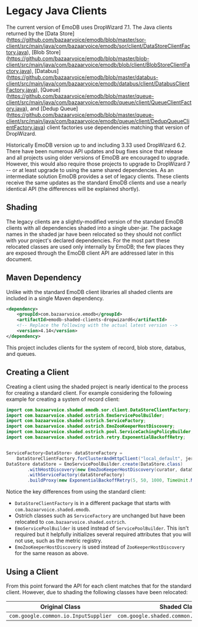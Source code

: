 Legacy Java Clients
===================

The current version of EmoDB uses DropWizard 7.1.  The Java clients returned by the
[Data Store] (https://github.com/bazaarvoice/emodb/blob/master/sor-client/src/main/java/com/bazaarvoice/emodb/sor/client/DataStoreClientFactory.java),
[Blob Store] (https://github.com/bazaarvoice/emodb/blob/master/blob-client/src/main/java/com/bazaarvoice/emodb/blob/client/BlobStoreClientFactory.java),
[Databus] (https://github.com/bazaarvoice/emodb/blob/master/databus-client/src/main/java/com/bazaarvoice/emodb/databus/client/DatabusClientFactory.java),
[Queue] (https://github.com/bazaarvoice/emodb/blob/master/queue-client/src/main/java/com/bazaarvoice/emodb/queue/client/QueueClientFactory.java),
and [Dedup Queue] (https://github.com/bazaarvoice/emodb/blob/master/queue-client/src/main/java/com/bazaarvoice/emodb/queue/client/DedupQueueClientFactory.java)
client factories use dependencies matching that version of DropWizard.

Historically EmoDB version up to and including 3.33 used DropWizard 6.2.  There have been numerous API updates and
bug fixes since that release and all projects using older versions of EmoDB are encouraged to upgrade.  However, this
would also require those projects to upgrade to DropWizard 7 -- or at least upgrade to using
the same shared dependencies.  As an intermediate solution EmoDB provides a set of legacy clients.  These clients
receive the same updates as the standard EmoDB clients and use a nearly identical API (the differences will be
explained shortly).

Shading
-------

The legacy clients are a slightly-modified version of the standard EmoDB clients with all dependencies shaded into
a single uber-jar.  The package names in the shaded jar have been relocated so they should not conflict with your
project's declared dependencies.  For the most part these relocated classes are used only internally by EmoDB; the
few places they are exposed through the EmoDB client API are addressed later in this document.

Maven Dependency
----------------

Unlike with the standard EmoDB client libraries all shaded clients are included in a single Maven dependency.

```xml
<dependency>
    <groupId>com.bazaarvoice.emodb</groupId>
    <artifactId>emodb-shaded-clients-dropwizard6</artifactId>
    <!-- Replace the following with the actual latest version -->
    <version>4.14</version>
</dependency>
```

This project includes clients for the system of record, blob store, databus, and queues.

Creating a Client
-----------------

Creating a client using the shaded project is nearly identical to the process for creating a standard client.
For example considering the following example for creating a system of record client:

```java
import com.bazaarvoice.shaded.emodb.sor.client.DataStoreClientFactory;
import com.bazaarvoice.shaded.ostrich.EmoServicePoolBuilder;
import com.bazaarvoice.shaded.ostrich.ServiceFactory;
import com.bazaarvoice.shaded.ostrich.EmoZooKeeperHostDiscovery;
import com.bazaarvoice.shaded.ostrich.pool.ServiceCachingPolicyBuilder;
import com.bazaarvoice.shaded.ostrich.retry.ExponentialBackoffRetry;


ServiceFactory<DataStore> dataStoreFactory =
    DataStoreClientFactory.forClusterAndHttpClient("local_default", jerseyClient).usingCredentials(apiKey);
DataStore dataStore = EmoServicePoolBuilder.create(DataStore.class)
        .withHostDiscovery(new EmoZooKeeperHostDiscovery(curator, dataStoreFactory.getServiceName()))
        .withServiceFactory(dataStoreFactory)
        .buildProxy(new ExponentialBackoffRetry(5, 50, 1000, TimeUnit.MILLISECONDS));
```

Notice the key differences from using the standard client:

* `DataStoreClientFactory` is in a different package that starts with `com.bazaarvoice.shaded.emodb`.
* Ostrich classes such as `ServiceFactory` are unchanged but have been relocated to `com.bazaarvoice.shaded.ostrich`.
* `EmoServicePoolBuilder` is used instead of `ServicePoolBuilder`.  This isn't required but it helpfully initializes several required attributes that you will not use, such as the metric registry.
* `EmoZooKeeperHostDiscovery` is used instead of `ZooKeeperHostDiscovery` for the same reason as above.

Using a Client
--------------

From this point forward the API for each client matches that for the standard client.  However, due to shading the
following classes have been relocated:

Original Class | Shaded Class | Usages
-------------- | ------------ | ------
`com.google.common.io.InputSupplier` | `com.google.shaded.common.io.InputSupplier` | `BlobStore.put()`


